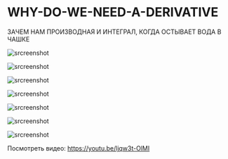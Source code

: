 # WHY-DO-WE-NEED-A-DERIVATIVE
ЗАЧЕМ НАМ ПРОИЗВОДНАЯ И ИНТЕГРАЛ, КОГДА ОСТЫВАЕТ ВОДА В ЧАШКЕ

![srcreenshot](1.png)

![srcreenshot](2.png)

![srcreenshot](3.png)

![srcreenshot](4.png)

![srcreenshot](5.png)

![srcreenshot](6.png)

![srcreenshot](7.png)

Посмотреть видео: https://youtu.be/ljqw3t-OlMI
